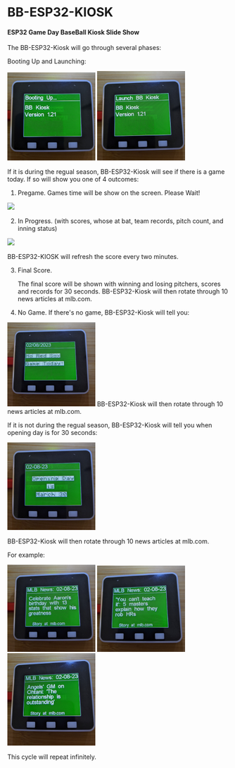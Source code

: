 # BB-ESP32-KIOSK

#### ESP32 Game Day BaseBall Kiosk Slide Show

The BB-ESP32-Kiosk will go through several phases:

Booting Up and Launching:<P>
<img src="boot.jpg" width="200"/>
<img src="launch.jpg" width="200"/>

If it is during the regual season, BB-ESP32-Kiosk
will see if there is a game today. If so will show you one of 4 outcomes:<P>

1. Pregame. Games time will be show on the screen. Please Wait!<P>
<img src="pregame.jpg" width="200"/>

2. In Progress. (with scores, whose at bat, team records, pitch count, and inning status)<P>
<img src="progress.jpg" width="200"/>

BB-ESP32-KIOSK will refresh the score every two minutes.

3. Final Score. <P> 
The final score will be shown with winning and losing pitchers, scores and records for 30 seconds. 
BB-ESP32-Kiosk will then  rotate through 10 news articles at mlb.com.

4. No Game. If there's no game, BB-ESP32-Kiosk will tell you:
<img src="nogame.jpg" width="200"/>
BB-ESP32-Kiosk will then  rotate through 10 news articles at mlb.com.

If it is not during the regual season, BB-ESP32-Kiosk
will tell you when opening day is for 30 seconds:<P>
<img src="opening_day.jpg" width="200"/> <P>

BB-ESP32-Kiosk will then  rotate through 10 news articles at mlb.com.<P>

For example:<P>
<img src="news1.jpg" width="200"/>
<img src="news2.jpg" width="200"/>
<img src="news3.jpg" width="200"/>

This cycle will repeat infinitely.
